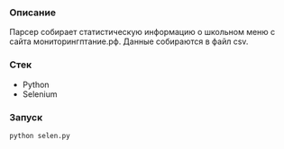 ### Описание
Парсер собирает статистическую информацию о школьном меню с сайта мониторингптание.рф.
Данные собираются в файл csv.

### Стек
- Python
- Selenium

### Запуск
```
python selen.py
```
